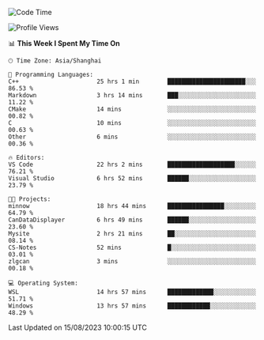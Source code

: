 <!--START_SECTION:waka-->
![Code Time](http://img.shields.io/badge/Code%20Time-1%2C161%20hrs%2052%20mins-blue)

![Profile Views](http://img.shields.io/badge/Profile%20Views-1-blue)

📊 **This Week I Spent My Time On** 

```text
🕑︎ Time Zone: Asia/Shanghai

💬 Programming Languages: 
C++                      25 hrs 1 min        ██████████████████████░░░   86.53 % 
Markdown                 3 hrs 14 mins       ███░░░░░░░░░░░░░░░░░░░░░░   11.22 % 
CMake                    14 mins             ░░░░░░░░░░░░░░░░░░░░░░░░░   00.82 % 
C                        10 mins             ░░░░░░░░░░░░░░░░░░░░░░░░░   00.63 % 
Other                    6 mins              ░░░░░░░░░░░░░░░░░░░░░░░░░   00.36 % 

🔥 Editors: 
VS Code                  22 hrs 2 mins       ███████████████████░░░░░░   76.21 % 
Visual Studio            6 hrs 52 mins       ██████░░░░░░░░░░░░░░░░░░░   23.79 % 

🐱‍💻 Projects: 
minnow                   18 hrs 44 mins      ████████████████░░░░░░░░░   64.79 % 
CanDataDisplayer         6 hrs 49 mins       ██████░░░░░░░░░░░░░░░░░░░   23.60 % 
Mysite                   2 hrs 21 mins       ██░░░░░░░░░░░░░░░░░░░░░░░   08.14 % 
CS-Notes                 52 mins             █░░░░░░░░░░░░░░░░░░░░░░░░   03.01 % 
zlgcan                   3 mins              ░░░░░░░░░░░░░░░░░░░░░░░░░   00.18 % 

💻 Operating System: 
WSL                      14 hrs 57 mins      █████████████░░░░░░░░░░░░   51.71 % 
Windows                  13 hrs 57 mins      ████████████░░░░░░░░░░░░░   48.29 % 
```


 Last Updated on 15/08/2023 10:00:15 UTC
<!--END_SECTION:waka-->